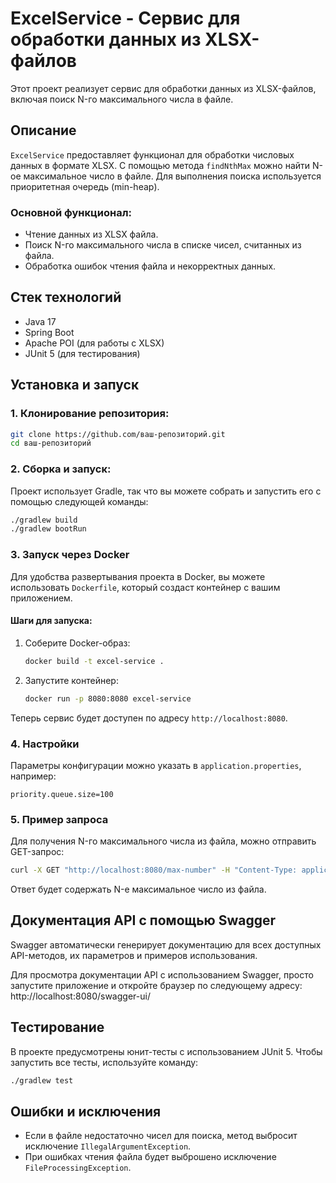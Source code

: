 
# ExcelService - Сервис для обработки данных из XLSX-файлов

Этот проект реализует сервис для обработки данных из XLSX-файлов, включая поиск N-го максимального числа в файле.

## Описание

`ExcelService` предоставляет функционал для обработки числовых данных в формате XLSX. С помощью метода `findNthMax` можно найти N-ое максимальное число в файле. Для выполнения поиска используется приоритетная очередь (min-heap).

### Основной функционал:

- Чтение данных из XLSX файла.
- Поиск N-го максимального числа в списке чисел, считанных из файла.
- Обработка ошибок чтения файла и некорректных данных.

## Стек технологий

- Java 17
- Spring Boot
- Apache POI (для работы с XLSX)
- JUnit 5 (для тестирования)

## Установка и запуск

### 1. Клонирование репозитория:

```bash
git clone https://github.com/ваш-репозиторий.git
cd ваш-репозиторий
```

### 2. Сборка и запуск:

Проект использует Gradle, так что вы можете собрать и запустить его с помощью следующей команды:

```bash
./gradlew build
./gradlew bootRun
```

### 3. Запуск через Docker

Для удобства развертывания проекта в Docker, вы можете использовать `Dockerfile`, который создаст контейнер с вашим приложением.

#### Шаги для запуска:

1. Соберите Docker-образ:
   ```bash
   docker build -t excel-service .
   ```

2. Запустите контейнер:
   ```bash
   docker run -p 8080:8080 excel-service
   ```

Теперь сервис будет доступен по адресу `http://localhost:8080`.

### 4. Настройки

Параметры конфигурации можно указать в `application.properties`, например:

```properties
priority.queue.size=100
```

### 5. Пример запроса

Для получения N-го максимального числа из файла, можно отправить GET-запрос:

```bash
curl -X GET "http://localhost:8080/max-number" -H "Content-Type: application/json" -d '{"filePath":"/path/to/your/file.xlsx", "n":3}'
```

Ответ будет содержать N-е максимальное число из файла.

## Документация API с помощью Swagger

Swagger автоматически генерирует документацию для всех доступных API-методов, их параметров и примеров использования.

Для просмотра документации API с использованием Swagger, просто запустите приложение и откройте браузер по следующему адресу:
http://localhost:8080/swagger-ui/


## Тестирование

В проекте предусмотрены юнит-тесты с использованием JUnit 5. Чтобы запустить все тесты, используйте команду:

```bash
./gradlew test
```

## Ошибки и исключения

- Если в файле недостаточно чисел для поиска, метод выбросит исключение `IllegalArgumentException`.
- При ошибках чтения файла будет выброшено исключение `FileProcessingException`.
